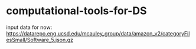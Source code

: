 # computational-tools-for-DS
input data for now: https://datarepo.eng.ucsd.edu/mcauley_group/data/amazon_v2/categoryFilesSmall/Software_5.json.gz
